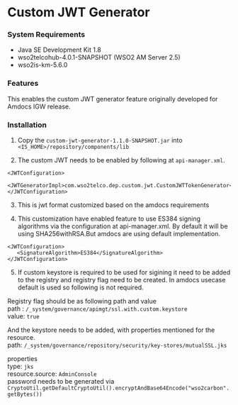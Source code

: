 # Custom JWT Generator

### System Requirements

- Java SE Development Kit 1.8
- wso2telcohub-4.0.1-SNAPSHOT (WSO2 AM Server 2.5)
- wso2is-km-5.6.0

### Features

This enables the custom JWT generator feature originally developed for Amdocs IGW release.

### Installation

1. Copy the `custom-jwt-generator-1.1.0-SNAPSHOT.jar` into `<IS_HOME>/repository/components/lib`

2. The custom JWT needs to be enabled by following at `api-manager.xml`.
```
<JWTConfiguration>
   <JWTGeneratorImpl>com.wso2telco.dep.custom.jwt.CustomJWTTokenGenerator</JWTGeneratorImpl>
</JWTConfiguration>
```

3. This is jwt format customized based on the amdocs requirements

4. This customization have enabled feature to use ES384 signing algorithms via the configuration at api-manager.xml. By default it will be using SHA256withRSA.But amdocs are using default implementation.
```
<JWTConfiguration>
   <SignatureAlgorithm>ES384</SignatureAlgorithm>
</JWTConfiguration>
```

5. If custom keystore is required to be used for sigining it need to be added to the registry and registry flag need to be created. In amdocs usecase default is used so following is not required.  

Registry flag should be as following path and value  
path : `/_system/governance/apimgt/ssl.with.custom.keystore`  
value: `true`  

And the keystore needs to be added, with properties mentioned for the resource.  
path: `/_system/governance/repository/security/key-stores/mutualSSL.jks`  

properties   
type: `jks`  
resource.source: `AdminConsole`  
password needs to be generated via `CryptoUtil.getDefaultCryptoUtil().encryptAndBase64Encode("wso2carbon".getBytes())`
